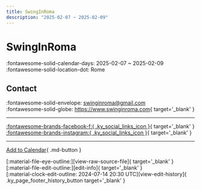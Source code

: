 ```yaml
---
title: SwingInRoma
description: "2025-02-07 ~ 2025-02-09"
---
```


# SwingInRoma 

:fontawesome-solid-calendar-days: 2025-02-07 ~ 2025-02-09  
:fontawesome-solid-location-dot: Rome  

## Contact

:fontawesome-solid-envelope: <swinginroma@gmail.com>  
:fontawesome-solid-globe: <https://www.swinginroma.com>{ target='_blank' }  

---

 [:fontawesome-brands-facebook-f:{ .ky_social_links_icon }](https://www.facebook.com/SwingInRoma){ target='_blank' } [:fontawesome-brands-instagram:{ .ky_social_links_icon }](https://instagram.com/swinginroma_){ target='_blank' }

---

[Add to Calendar](https://swing.news/ics/en/2025/it_IT/swing-in-roma-2025.ics){ .md-button }

<div class="ky_page_footer" markdown>
<div class="ky_page_footer_trailing" markdown="span">
[:material-file-eye-outline:][view-raw-source-file]{ target='_blank' }
[:material-file-edit-outline:][edit-info]{ target='_blank' }
</div>
<div class="ky_page_footer_leading" markdown="span">
[:material-clock-edit-outline: 2024-07-14 20:30 UTC][view-edit-history]{ .ky_page_footer_history_button target='_blank' }
</div>
</div>

[view-raw-source-file]: https://github.com/swingdance/events/blob/main/2025/it_IT/swing-in-roma-2025.json "View Raw Source File"
[edit-info]: https://github.com/swingdance/events/issues/new?assignees=&labels=update+event&projects=&template=03-update_entity.yml&title=%5B2025%2Fit_IT%5D%20SwingInRoma&region=it_IT&year=2025&id=swing-in-roma-2025&name=SwingInRoma&org_id= "Edit Info"

[view-edit-history]: https://github.com/swingdance/events/commits/main/2025/it_IT/swing-in-roma-2025.json "View Edit History"
